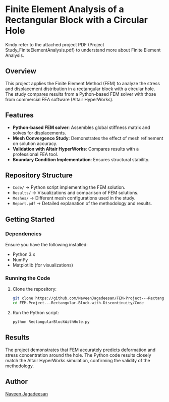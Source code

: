 # Finite Element Analysis of a Rectangular Block with a Circular Hole

Kindy refer to the attached project PDF (Project Study_FiniteElementAnalysis.pdf) to understand more about Finite Element Analysis.

## Overview
This project applies the Finite Element Method (FEM) to analyze the stress and displacement distribution in a rectangular block with a circular hole. The study compares results from a Python-based FEM solver with those from commercial FEA software (Altair HyperWorks).

## Features
- **Python-based FEM solver**: Assembles global stiffness matrix and solves for displacements.
- **Mesh Convergence Study**: Demonstrates the effect of mesh refinement on solution accuracy.
- **Validation with Altair HyperWorks**: Compares results with a professional FEA tool.
- **Boundary Condition Implementation**: Ensures structural stability.

## Repository Structure
- `Code/` → Python script implementing the FEM solution.
- `Results/` → Visualizations and comparison of FEM solutions.
- `Meshes/` → Different mesh configurations used in the study.
- `Report.pdf` → Detailed explanation of the methodology and results.

## Getting Started
### Dependencies
Ensure you have the following installed:
- Python 3.x
- NumPy
- Matplotlib (for visualizations)

### Running the Code
1. Clone the repository:
   ```sh
   git clone https://github.com/NaveenJagadeesan/FEM-Project---Rectangular-Block-with-Discontinuity.git
   cd FEM-Project---Rectangular-Block-with-Discontinuity/Code
   ```
2. Run the Python script:
   ```sh
   python RectangularBlockWithHole.py
   ```

## Results
The project demonstrates that FEM accurately predicts deformation and stress concentration around the hole. The Python code results closely match the Altair HyperWorks simulation, confirming the validity of the methodology.

## Author
[Naveen Jagadeesan](https://github.com/NaveenJagadeesan)
